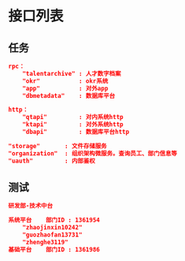 # 接口列表



## 任务



```json
rpc：
	"talentarchive"	: 人才数字档案
	"okr"			: okr系统
	"app" 			: 对外app 
	"dbmetadata"    : 数据库平台

http：
	"qtapi"  		: 对内系统http
	"ktapi"  		: 对外系统http
	"dbapi"			: 数据库平台http
```



```json
"storage" 		: 文件存储服务
"organization"  : 组织架构微服务。查询员工、部门信息等
"uauth"  		: 内部鉴权
```



## 测试

```json
研发部-技术中台

系统平台	部门ID : 1361954
	"zhaojinxin10242"
	"guozhaofan13731"
	"zhenghe3119"
基础平台	部门ID : 1361986
```



